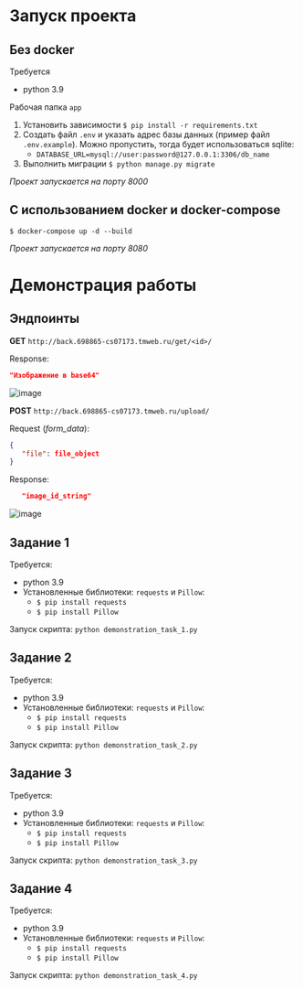 # Запуск проекта 

## Без docker
Требуется 
- python 3.9

Рабочая папка `app`


1. Установить зависимости
`$ pip install -r requirements.txt`
2. Создать файл `.env` и указать адрес базы данных (пример файл `.env.example`). Можно пропустить, тогда будет использоваться sqlite:
   - `DATABASE_URL=mysql://user:password@127.0.0.1:3306/db_name`
3. Выполнить миграции
`$ python manage.py migrate`

_Проект запускается на порту 8000_

## C использованием docker и docker-compose
`$ docker-compose up -d --build`

_Проект запускается на порту 8080_

# Демонстрация работы
## Эндпоинты
**GET** `http://back.698865-cs07173.tmweb.ru/get/<id>/`

Response:
```json
"Изображение в base64"
```
![image](https://user-images.githubusercontent.com/56492378/140515531-2a70a026-a1a4-49f5-8a13-fa145e94d78b.png)


**POST** `http://back.698865-cs07173.tmweb.ru/upload/`

Request (_form_data_):
```json
{
   "file": file_object
}
```

Response:
```json
   "image_id_string"
```

![image](https://user-images.githubusercontent.com/56492378/140515126-2bf760b0-ca69-454c-8eea-32ec103347e3.png)



##  Задание 1
Требуется: 
- python 3.9
- Установленные библиотеки: `requests` и `Pillow`:
  - `$ pip install requests`
  - `$ pip install Pillow`

Запуск скрипта: `python demonstration_task_1.py`

##  Задание 2
Требуется: 
- python 3.9
- Установленные библиотеки: `requests` и `Pillow`:
  - `$ pip install requests`
  - `$ pip install Pillow`

Запуск скрипта: `python demonstration_task_2.py`


##  Задание 3
Требуется: 
- python 3.9
- Установленные библиотеки: `requests` и `Pillow`:
  - `$ pip install requests`
  - `$ pip install Pillow`

Запуск скрипта: `python demonstration_task_3.py`

##  Задание 4
Требуется: 
- python 3.9
- Установленные библиотеки: `requests` и `Pillow`:
  - `$ pip install requests`
  - `$ pip install Pillow`

Запуск скрипта: `python demonstration_task_4.py`
